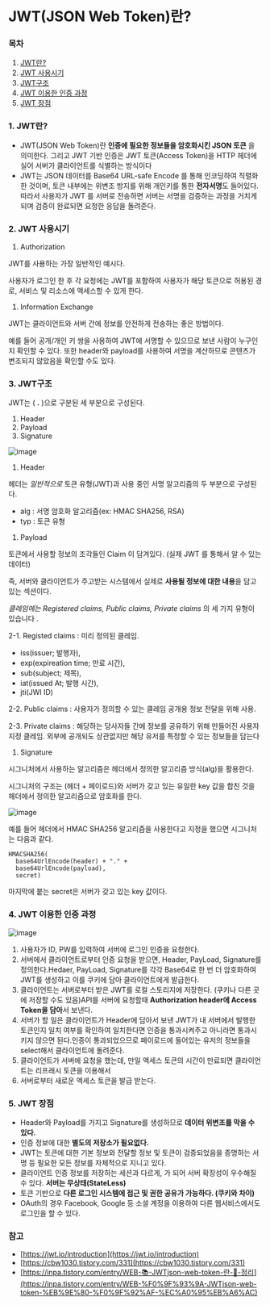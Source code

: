 # JWT(JSON Web Token)란?

### 목차

1. [JWT란?](#1-jwt란)
2. [JWT 사용시기](#2-jwt-사용시기)
3. [JWT구조](#3-jwt구조)
4. [JWT 이용한 인증 과정](#4-jwt-이용한-인증-과정)
5. [JWT 장점](#5-jwt-장점)

### 1. JWT란?

- JWT(JSON Web Token)란 **인증에 필요한 정보들을 암호화시킨 JSON 토큰**
을 의미한다. 그리고 JWT 기반 인증은 JWT 토큰(Access Token)을 HTTP 헤더에 실어 서버가 클라이언트를 식별하는 방식이다
- JWT는 JSON 데이터를 Base64 URL-safe Encode 를 통해 인코딩하여 직렬화한 것이며, 토큰 내부에는 위변조 방지를 위해 개인키를 통한 **전자서명**도 들어있다. 따라서 사용자가 JWT 를 서버로 전송하면 서버는 서명을 검증하는 과정을 거치게 되며 검증이 완료되면 요청한 응답을 돌려준다.

### 2. ****JWT 사용시기****

1. Authorization

JWT를 사용하는 가장 일반적인 예시다.

사용자가 로그인 한 후 각 요청에는 JWT를 포함하여 사용자가 해당 토큰으로 허용된 경로, 서비스 및 리소스에 액세스할 수 있게 한다.

1.  Information Exchange

JWT는 클라이언트와 서버 간에 정보를 안전하게 전송하는 좋은 방법이다.

예를 들어 공개/개인 키 쌍을 사용하여 JWT에 서명할 수 있으므로 보낸 사람이 누구인지 확인할 수 있다. 또한 header와 payload를 사용하여 서명을 계산하므로 콘텐츠가 변조되지 않았음을 확인할 수도 있다.

### 3. JWT구조

JWT는 ( **.** )으로 구분된 세 부분으로 구성된다.

1. Header
2. Payload
3. Signature

![image](https://user-images.githubusercontent.com/59176149/231497925-5b86d252-529d-4127-a27a-379a945fb992.png)

1. Header

헤더는 *일반적으로* 토큰 유형(JWT)과 사용 중인 서명 알고리즘의 두 부분으로 구성된다.

- alg : 서명 암호화 알고리즘(ex: HMAC SHA256, RSA)
- typ : 토큰 유형
1. Payload

토큰에서 사용할 정보의 조각들인 Claim 이 담겨있다. (실제 JWT 를 통해서 알 수 있는 데이터)

즉, 서버와 클라이언트가 주고받는 시스템에서 실제로 **사용될 정보에 대한 내용**을 담고 있는 섹션이다.

*클레임에는 Registered claims, Public claims, Private claims* 의 세 가지 유형이 있습니다 .

2-1. Registed claims : 미리 정의된 클레임.

- iss(issuer; 발행자),
- exp(expireation time; 만료 시간),
- sub(subject; 제목),
- iat(issued At; 발행 시간),
- jti(JWI ID)

2-2. Public claims : 사용자가 정의할 수 있는 클레임 공개용 정보 전달을 위해 사용.

2-3. Private claims : 해당하는 당사자들 간에 정보를 공유하기 위해 만들어진 사용자 지정 클레임. 외부에 공개되도 상관없지만 해당 유저를 특정할 수 있는 정보들을 담는다

1. Signature

시그니처에서 사용하는 알고리즘은 헤더에서 정의한 알고리즘 방식(alg)을 활용한다.

시그니처의 구조는 (헤더 + 페이로드)와 서버가 갖고 있는 유일한 key 값을 합친 것을 헤더에서 정의한 알고리즘으로 암호화를 한다.

![image](https://user-images.githubusercontent.com/59176149/231497984-9d6bbd8c-123d-45de-9d18-790f29a40ffb.png)

예를 들어 헤더에서 HMAC SHA256 알고리즘을 사용한다고 지정을 했으면 시그니처는 다음과 같다.

```
HMACSHA256(
  base64UrlEncode(header) + "." +
  base64UrlEncode(payload),
  secret)
```

마지막에 붙는 secret은 서버가 갖고 있는 key 값이다.

### 4. JWT 이용한 인증 과정

![image](https://user-images.githubusercontent.com/59176149/231498047-87f14077-e5d7-4a44-8002-2b4e4a4f59c5.png)

1. 사용자가 ID, PW를 입력하여 서버에 로그인 인증을 요청한다.
2. 서버에서 클라이언트로부터 인증 요청을 받으면, Header, PayLoad, Signature를 정의한다.Hedaer, PayLoad, Signature를 각각 Base64로 한 번 더 암호화하여 JWT를 생성하고 이를 쿠키에 담아 클라이언트에게 발급한다.
3. 클라이언트는 서버로부터 받은 JWT를 로컬 스토리지에 저장한다. (쿠키나 다른 곳에 저장할 수도 있음)API를 서버에 요청할때 **Authorization header에 Access Token을 담아**서 보낸다.
4. 서버가 할 일은 클라이언트가 Header에 담아서 보낸 JWT가 내 서버에서 발행한 토큰인지 일치 여부를 확인하여 일치한다면 인증을 통과시켜주고 아니라면 통과시키지 않으면 된다.인증이 통과되었으므로 페이로드에 들어있는 유저의 정보들을 select해서 클라이언트에 돌려준다.
5. 클라이언트가 서버에 요청을 했는데, 만일 액세스 토큰의 시간이 만료되면 클라이언트는 리프래시 토큰을 이용해서
6. 서버로부터 새로운 엑세스 토큰을 발급 받는다.

### 5. JWT 장점

- Header와 Payload를 가지고 Signature를 생성하므로 **데이터 위변조를 막을 수 있다.**
- 인증 정보에 대한 **별도의 저장소가 필요없다.**
- JWT는 토큰에 대한 기본 정보와 전달할 정보 및 토큰이 검증되었음을 증명하는 서명 등 필요한 모든 정보를 자체적으로 지니고 있다.
- 클라이언트 인증 정보를 저장하는 세션과 다르게, 가 되어 서버 확장성이 우수해질 수 있다. **서버는 무상태(StateLess)**
- 토큰 기반으로 **다른 로그인 시스템에 접근 및 권한 공유가 가능하다. (쿠키와 차이)**
- OAuth의 경우 Facebook, Google 등 소셜 계정을 이용하여 다른 웹서비스에서도 로그인을 할 수 있다.

### 참고

- [https://jwt.io/introduction](https://jwt.io/introduction)
- [https://cbw1030.tistory.com/331](https://cbw1030.tistory.com/331)
- [https://inpa.tistory.com/entry/WEB-📚-JWTjson-web-token-란-💯-정리](https://inpa.tistory.com/entry/WEB-%F0%9F%93%9A-JWTjson-web-token-%EB%9E%80-%F0%9F%92%AF-%EC%A0%95%EB%A6%AC)
